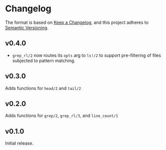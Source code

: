 # Changelog

The format is based on [Keep a Changelog](https://keepachangelog.com/en/1.0.0/),
and this project adheres to [Semantic Versioning](https://semver.org/spec/v2.0.0.html).

## v0.4.0

- `grep_rl/2` now routes its `opts` arg to `ls!/2` to support pre-filtering of files
subjected to pattern matching.

## v0.3.0

Adds functions for `head/2` and `tail/2`

## v0.2.0

Adds functions for `grep/2`, `grep_rl/3`, and `line_count/1`

## v0.1.0

Initial release.
